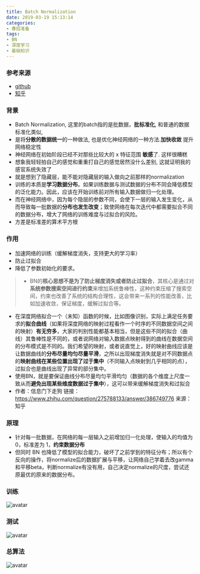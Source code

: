 ```yaml
---
title: Batch Normalization
date: 2019-03-19 15:13:14
categories: 
- 春招准备
tags:
- BN
- 深度学习
- 基础知识 
---
```

### 参考来源
- [github](https://github.com/imhuay/Algorithm_Interview_Notes-Chinese)
- [知乎](https://www.zhihu.com/question/275788133/answer/386749776)

### 背景
- Batch Normalization, 这里的batch指的是批数据，**批标准化**, 和普通的数据标准化类似,
- 是将**分散的数据统一**的一种做法, 也是优化神经网络的一种方法.**加快收敛** 提升网络稳定性
- 神经网络在初始阶段已经不对那些比较大的 x 特征范围 **敏感**了. 这样很糟糕
- 想象我轻轻拍自己的感觉和重重打自己的感觉居然没什么差别, 这就证明我的感官系统失效了
- 就是想到了隐藏层，能不能对隐藏层的输入做向之前那样的normalization
- 训练的本质是**学习数据分布**。如果训练数据与测试数据的分布不同会降低模型的泛化能力。因此，应该在开始训练前对所有输入数据做归一化处理。
- 而在神经网络中，因为每个隐层的参数不同，会使下一层的输入发生变化，从而导致每一批数据的**分布也发生改变**；致使网络在每次迭代中都需要拟合不同的数据分布，增大了网络的训练难度与过拟合的风险。
- 方差是标准差的算术平方根

### 作用
- 加速网络的训练（缓解梯度消失，支持更大的学习率）
- 防止过拟合
- 降低了参数初始化的要求。
> - BN的**核心思想不是为了防止梯度消失或者防止过拟合**，其核心是通过对**系统参数搜索空间进行约束**来增加系统鲁棒性，这种约束压缩了搜索空间，约束也改善了系统的结构合理性，这会带来一系列的性能改善，比如加速收敛，保证梯度，缓解过拟合等。
 - 在深度网络拟合一个（未知）函数的时候，比如图像识别，实际上满足任务要求的**拟合曲线**（如果将深度网络的映射过程看作一个时序的不同数据空间之间的映射）**有无穷多**，大家的判别性能都基本相当，但是这些不同的拟合（曲线）其鲁棒性是不同的，或者说网络对输入数据点映射得到的曲线在数据空间的分布模式是不同的。我们希望的映射，或者说直觉上，好的映射曲线应该是让数据曲线的**分布尽量均匀尽量平滑**，之所以出现梯度消失就是对不同数据点的**映射曲线在某些位置出现了过于集中**（不同输入点映射到几乎相同的点），过拟合也是曲线出现了异常的部分集中。
 - 使用BN，就是要保证曲线分布尽量均匀平滑均匀（数据的各个维度上尺度一致从而**避免出现某些维度数据过于集中**），这可以带来缓解梯度消失和过拟合
 - 作者：信息门下走狗  链接：https://www.zhihu.com/question/275788133/answer/386749776  来源：知乎

### 原理
- 针对每一批数据，在网络的每一层输入之前增加归一化处理，使输入的均值为 0，标准差为 1，**约束数据分布**
- 但同时 BN 也降低了模型的拟合能力，破坏了之前学到的特征分布；所以有个反向的操作，将normalize后的数据扩展与平移，让网络自己学着去改gamma和平移beta，判断normalize有没有用，自己决定normalize的尺度，尝试还原最优的原来的数据分布。
### 训练
![avatar](TIM截图20190319151834.jpg)

### 测试
![avatar](TIM截图20190319153814.jpg)

### 总算法
![avatar](TIM截图20190319151846.jpg)


